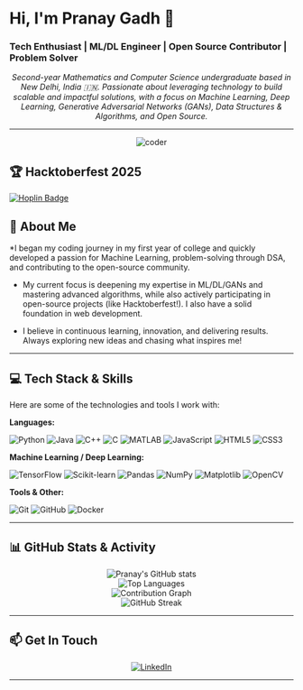 # Hi, I'm Pranay Gadh 👋

### Tech Enthusiast | ML/DL Engineer | Open Source Contributor | Problem Solver

<p align="center">
  <em>Second-year Mathematics and Computer Science undergraduate based in New Delhi, India 🇮🇳. Passionate about leveraging technology to build scalable and impactful solutions, with a focus on Machine Learning, Deep Learning, Generative Adversarial Networks (GANs), Data Structures & Algorithms, and Open Source.</em>
</p>

---
<p align="center">

  <img src="https://user-images.githubusercontent.com/74038190/225813708-98b745f2-7d22-48cf-9150-083f1b00d6c9.gif" alt="coder">

</p>

## 🏆 Hacktoberfest 2025

[![Hoplin Badge](https://holopin.me/cmh0yjw1t00oqjm04ur3ewgl3)](https://holopin.io/@pranay22077)



## 💫 About Me

 *I began my coding journey in my first year of college and quickly developed a passion for Machine Learning, problem-solving through DSA, and contributing to the open-source community.

* My current focus is deepening my expertise in ML/DL/GANs and mastering advanced algorithms, while also actively participating in open-source projects (like Hacktoberfest!). I also have a solid foundation in web development.

* I believe in continuous learning, innovation, and delivering results. Always exploring new ideas and chasing what inspires me!

---

## 💻 Tech Stack & Skills

Here are some of the technologies and tools I work with:

**Languages:**
<p>
  <img alt="Python" src="https://img.shields.io/badge/Python-3776AB?style=for-the-badge&logo=python&logoColor=white"/>
  <img alt="Java" src="https://img.shields.io/badge/Java-ED8B00?style=for-the-badge&logo=openjdk&logoColor=white"/>
  <img alt="C++" src="https://img.shields.io/badge/C%2B%2B-00599C?style=for-the-badge&logo=c%2B%2B&logoColor=white"/>
  <img alt="C" src="https://img.shields.io/badge/C-A8B9CC?style=for-the-badge&logo=c&logoColor=black"/>
  <img alt="MATLAB" src="https://img.shields.io/badge/MATLAB-0076A8?style=for-the-badge&logo=mathworks&logoColor=white"/>
  <img alt="JavaScript" src="https://img.shields.io/badge/JavaScript-F7DF1E?style=for-the-badge&logo=javascript&logoColor=black"/>
  <img alt="HTML5" src="https://img.shields.io/badge/HTML5-E34F26?style=for-the-badge&logo=html5&logoColor=white"/>
  <img alt="CSS3" src="https://img.shields.io/badge/CSS3-1572B6?style=for-the-badge&logo=css3&logoColor=white"/>
</p>

**Machine Learning / Deep Learning:**
<p>
  <img alt="TensorFlow" src="https://img.shields.io/badge/TensorFlow-FF6F00?style=for-the-badge&logo=tensorflow&logoColor=white"/>
  <img alt="Scikit-learn" src="https://img.shields.io/badge/scikit--learn-F7931E?style=for-the-badge&logo=scikit-learn&logoColor=white"/>
  <img alt="Pandas" src="https://img.shields.io/badge/Pandas-150458?style=for-the-badge&logo=pandas&logoColor=white"/>
  <img alt="NumPy" src="https://img.shields.io/badge/NumPy-013243?style=for-the-badge&logo=numpy&logoColor=white"/>
  <img alt="Matplotlib" src="https://img.shields.io/badge/Matplotlib-3776AB?style=for-the-badge&logo=matplotlib&logoColor=white"/>
  <img alt="OpenCV" src="https://img.shields.io/badge/OpenCV-5C3EE8?style=for-the-badge&logo=opencv&logoColor=white"/>
  </p>

**Tools & Other:**
<p>
  <img alt="Git" src="https://img.shields.io/badge/Git-F05032?style=for-the-badge&logo=git&logoColor=white"/>
  <img alt="GitHub" src="https://img.shields.io/badge/GitHub-181717?style=for-the-badge&logo=github&logoColor=white"/>
  <img alt="Docker" src="https://img.shields.io/badge/Docker-2496ED?style=for-the-badge&logo=docker&logoColor=white"/>
  </p>

---

## 📊 GitHub Stats & Activity

<p align="center">
  <img src="https://github-readme-stats.vercel.app/api?username=Pranay22077&show_icons=true&theme=tokyonight&hide_border=true&count_private=true" alt="Pranay's GitHub stats"/>
  <br/>
  <img src="https://github-readme-stats.vercel.app/api/top-langs/?username=Pranay22077&layout=compact&theme=tokyonight&hide_border=true&count_private=true&langs_count=8" alt="Top Languages"/>
  <br/>
  <img src="https://github-readme-activity-graph.vercel.app/graph?username=Pranay22077&theme=react-dark&hide_border=true&area=true" alt="Contribution Graph"/>
  <br/>
  <img src="https://streak-stats.demolab.com?user=Pranay22077&theme=tokyonight&hide_border=true" alt="GitHub Streak"/>
</p>

---

## 📫 Get In Touch

<p align="center">
  <a href="https://www.linkedin.com/in/pranay-gadh-a01a752a7/" target="_blank">
    <img alt="LinkedIn" src="https://img.shields.io/badge/LinkedIn-Pranay%20Gadh-0A66C2?style=for-the-badge&logo=linkedin&logoColor=white"/>
  </a>
  </p>

---
